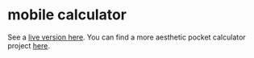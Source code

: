 # mobile calculator

See a [live version here](https://eboisseausierra.github.io/mobile-calculator/). You can find a more aesthetic pocket calculator project [here](https://eboisseausierra.github.io/calculator/).
